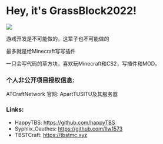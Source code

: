 <!--

# 写在个人简介之前

>下面这段话没用翻译器的人不一定看得懂，反正只是给该看到他的人看的。
>
>很抱歉我将这段话放在了readme里面，但是我仍然想要更多的人看到它。

&nbsp;&nbsp;我真不觉得我搞错了什么，当然你也没做错什么，只不过是不合罢了。
要我说真没必要搞这些动作，因为根本没啥伤害。
我可以理解你是想恶心我亦或者说是想宣誓一下你的精神胜利，但请还是不必用这样简单的手法。
一来显示不出你作为君子的气度，而来你认为一些第一眼看到你主页的人会怎么想？
因此你大可不必用这种方式，除了让你自己心里过不去之外没有任何作用。人嘛，这类事情总要看淡一点。

&nbsp;&nbsp;读到这里我觉得你肯定还是多少带点情绪，那请继续看下去。

&nbsp;&nbsp;我猜你肯定觉得我背叛了你。没错，我就是故意的。我看到你那句没人理解你的时候，我倒还是暗自窃喜，因为我目的达成了。
从第一次我让我父亲知道你的时候，他就很认可你个人的水平。但是他也总跟我说，不要像你这样在这里浪费时间。
我很清楚的知道，你现在的无论是ProtonGames还是FlybirdGames都实质上就是一个泥潭，困住了你，也困住了我们。
我们大部分人和你并不是一个层级，至少现在不是。我们所谓的不存在的曾经有过的“合作”，实际上啥也不是。
所以现在把它弄散亦或是把你弄急，无论是对你还是对我而言都不是件坏事。
这也是为什么我和我父亲共同策划整了这一出，目的就是为了能让你甩开包括我们在内的人。

&nbsp;&nbsp;“只有到了大学，真正的学习才会开始。”这是我父亲总要说的一句话，这里我将其赠与你。
等到了大学，你大概会遇到更多更好的可以和你水平相当，一同进步的人。而不是现在的我们——那或许早已散了。
“浮生若梦，为欢几何”。人生本就是黄粱一梦，有了梦想就要去追，有了想法就要去做。
如果你真的是我所认识到的水平的话，那我只能说，我们都是追梦路上的绊脚石罢了，与其踢了一脚伤了他人也伤了自己，为何不绕过呢？

&nbsp;&nbsp;“海阔凭鱼跃，天高任鸟飞”。我该说的也就可以说到这里了，希望你可以遇到更好的人，抑或是成为更好的自己。
当然，无论你认为你是走眼了还是看错我了才把我吸收，我仍然感谢你可以在我曾经精神最不稳定的时候让我来到了这里。

&nbsp;&nbsp;以上这段话，也同样送给所有梦想着开“工作室”的初中高中生们。在认清你周围都是些啥玩意之前，还请自重。
不要将你最美好的青春年华，葬送在这无尽的泥潭。

（完）

GrassBlock2022

(写于2024-01-07 16:50)

-------

-->

# Hey, it's GrassBlock2022!

<a href="https://github.com/Grass-Block">
  <img src="https://github-readme-stats.vercel.app/api/?username=Grass-Block&theme=github_dark&show_icons=true" />
</a>

游戏开发是不可能做的，这辈子也不可能做的

最多就是给Minecraft写写插件

一只会写代码的草方块，喜欢玩Minecraft和CS2，写插件和MOD。


### 个人非公开项目授权信息:
ATCraftNetwork 官网: ApartTUSITU及其服务器


### Links:
- HappyTBS: https://github.com/happyTBS
- Syphlix_Oauthes: https://github.com/llw1573
- TBSTCraft: https://tbstmc.xyz

